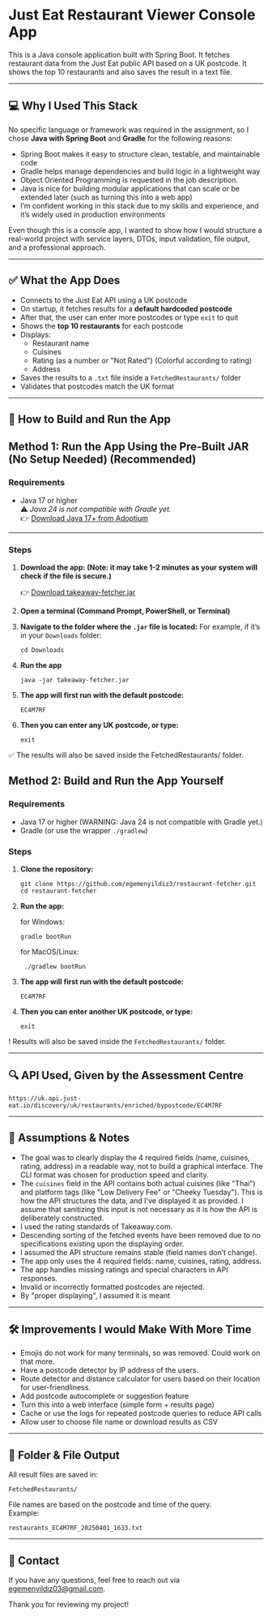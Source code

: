 # Just Eat Restaurant Viewer Console App

This is a Java console application built with Spring Boot. It fetches restaurant data from the Just Eat public API based on a UK postcode. It shows the top 10 restaurants and also saves the result in a text file.


---

## 💻 Why I Used This Stack

No specific language or framework was required in the assignment, so I chose **Java with Spring Boot** and **Gradle** for the following reasons:

- Spring Boot makes it easy to structure clean, testable, and maintainable code
- Gradle helps manage dependencies and build logic in a lightweight way
- Object Oriented Programming is requested in the job description.
- Java is nice for building modular applications that can scale or be extended later (such as turning this into a web app)
- I’m confident working in this stack due to my skills and experience, and it’s widely used in production environments

Even though this is a console app, I wanted to show how I would structure a real-world project with service layers, DTOs, input validation, file output, and a professional approach.

---

## ✅ What the App Does

- Connects to the Just Eat API using a UK postcode
- On startup, it fetches results for a **default hardcoded postcode**
- After that, the user can enter more postcodes or type `exit` to quit
- Shows the **top 10 restaurants** for each postcode
- Displays:
    - Restaurant name
    - Cuisines
    - Rating (as a number or "Not Rated") (Colorful according to rating)
    - Address
- Saves the results to a `.txt` file inside a `FetchedRestaurants/` folder
- Validates that postcodes match the UK format

---

## 🚀 How to Build and Run the App

## Method 1: Run the App Using the Pre-Built JAR (No Setup Needed) (Recommended)

### Requirements

- Java 17 or higher  
  ⚠️ *Java 24 is not compatible with Gradle yet.*  
  👉 [Download Java 17+ from Adoptium](https://adoptium.net/en-GB/temurin/releases/?version=17)

---

### Steps

1. **Download the app: (Note: it may take 1-2 minutes as your system will check if the file is secure.)**

   👉 [Download takeaway-fetcher.jar](https://github.com/egemenyildiz3/restaurant-fetcher/releases/latest)

2. **Open a terminal (Command Prompt, PowerShell, or Terminal)**

3. **Navigate to the folder where the `.jar` file is located:**
For example, if it’s in your `Downloads` folder:

       cd Downloads

4. **Run the app**

       java -jar takeaway-fetcher.jar

5. **The app will first run with the default postcode:**

       EC4M7RF

6. **Then you can enter any UK postcode, or type:**

       exit

✅ The results will also be saved inside the FetchedRestaurants/ folder.


## Method 2: Build and Run the App Yourself

### Requirements

- Java 17 or higher (WARNING: Java 24 is not compatible with Gradle yet.)
- Gradle (or use the wrapper `./gradlew`)

### Steps

1. **Clone the repository:**

       git clone https://github.com/egemenyildiz3/restaurant-fetcher.git
       cd restaurant-fetcher

2. **Run the app:**

    for Windows:

       gradle bootRun 

    for MacOS/Linux:

        ./gradlew bootRun

3. **The app will first run with the default postcode:**

       EC4M7RF

4. **Then you can enter another UK postcode, or type:**

       exit

! Results will also be saved inside the `FetchedRestaurants/` folder.

---

## 🔍 API Used, Given by the Assessment Centre

    https://uk.api.just-eat.io/discovery/uk/restaurants/enriched/bypostcode/EC4M7RF

---

## 📝 Assumptions & Notes

- The goal was to clearly display the 4 required fields (name, cuisines, rating, address) in a readable way, not to build a graphical interface. The CLI format was chosen for production speed and clarity.
- The `cuisines` field in the API contains both actual cuisines (like "Thai") and platform tags (like "Low Delivery Fee" or "Cheeky Tuesday"). This is how the API structures the data, and I've displayed it as provided. I assume that sanitizing this input is not necessary as it is how the API is deliberately constructed.
- I used the rating standards of Takeaway.com.
- Descending sorting of the fetched events have been removed due to no specifications existing upon the displaying order.
- I assumed the API structure remains stable (field names don’t change).
- The app only uses the 4 required fields: name, cuisines, rating, address.
- The app handles missing ratings and special characters in API responses.
- Invalid or incorrectly formatted postcodes are rejected.
- By "proper displaying", I assumed it is meant

---

## 🛠️ Improvements I would Make With More Time

- Emojis do not work for many terminals, so was removed. Could work on that more.
- Have a postcode detector by IP address of the users.
- Route detector and distance calculator for users based on their location for user-friendliness.
- Add postcode autocomplete or suggestion feature
- Turn this into a web interface (simple form + results page)
- Cache or use the logs for repeated postcode queries to reduce API calls
- Allow user to choose file name or download results as CSV

---

## 📁 Folder & File Output

All result files are saved in:

    FetchedRestaurants/

File names are based on the postcode and time of the query.  
Example:

    restaurants_EC4M7RF_20250401_1633.txt

---

## 🤝 Contact

If you have any questions, feel free to reach out via egemenyildiz03@gmail.com.  

Thank you for reviewing my project!
